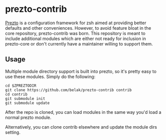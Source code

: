 # prezto-contrib

[Prezto][1] is a configuration framework for zsh aimed at providing better
defaults and other conveniences. However, to avoid feature bloat in the core
repository, prezto-contrib was born. This repository is meant to include
additional modules which are either not ready for inclusion in prezto-core or
don't currently have a maintainer willing to support them.

## Usage

Multiple module directory support is built into prezto, so it's pretty easy to
use these modules. Simply do the following:

```
cd $ZPREZTODIR
git clone https://github.com/belak/prezto-contrib contrib
cd contrib
git submodule init
git submodule update
```

After the repo is cloned, you can load modules in the same way you'd load a
normal prezto module.

Alternatively, you can clone contrib elsewhere and update the module dirs
setting.

[1]: https://github.com/sorin-ionescu/prezto
